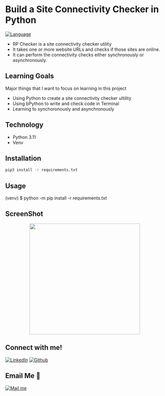 # Build a Site Connectivity Checker in Python
[![Language](https://img.shields.io/badge/language-python-blue.svg?style=flat)](https://www.python.org)

- RP Checker is a site connectivity checker utility
- It takes one or more website URLs and checks if those sites are online.
- It can perform the connectivity checks either synchronously or asynchronously.

## Learning Goals
Major things that I want to focus on learning in this project
- Using Python to create a site connectivity checker ultility
- Using bPython to write and check code in Terminal
- Learning to  synchoronously and asynchronously

## Technology
- Python 3.11
- Venv

## Installation
```bash
pip3 install -r requirements.txt
```

## Usage
(venv) $ python -m pip install -r requirements.txt

## ScreenShot
<p align="center">
  <img src="" width="350">
</p>

## Connect with me!

[<img target="_blank" src="https://img.icons8.com/bubbles/100/000000/linkedin.png" title="LinkedIn">](https://linkedin.com/in/annieyentran/)  [<img target="_blank" src="https://img.icons8.com/bubbles/100/000000/github.png" title="Github">](https://github.com/momofAnAl)

## Email Me :e-mail:
[<img target="_blank" src="https://img.icons8.com/bubbles/100/000000/secured-letter.png" title="Mail me">](mailto:anhtr077@gmail.com)